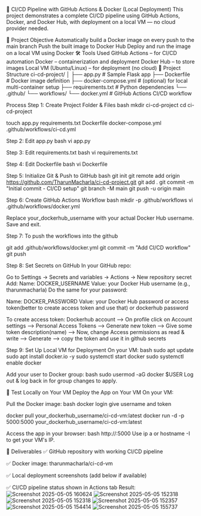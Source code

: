🐳 CI/CD Pipeline with GitHub Actions & Docker (Local Deployment)
This project demonstrates a complete CI/CD pipeline using GitHub Actions, Docker, and Docker Hub, with deployment on a local VM — no cloud provider needed.

🚀 Project Objective
Automatically build a Docker image on every push to the main branch
Push the built image to Docker Hub
Deploy and run the image on a local VM using Docker
🛠️ Tools Used
GitHub Actions – for CI/CD automation
Docker – containerization and deployment
Docker Hub – to store images
Local VM (Ubuntu/Linux) – for deployment (no cloud)
📁 Project Structure
ci-cd-project/ │ ├── app.py # Sample Flask app ├── Dockerfile # Docker image definition ├── docker-compose.yml # (optional) for local multi-container setup ├── requirements.txt # Python dependencies └── .github/ └── workflows/ └── docker.yml # GitHub Actions CI/CD workflow

Process
Step 1: Create Project Folder & Files bash mkdir ci-cd-project cd ci-cd-project

touch app.py requirements.txt Dockerfile docker-compose.yml .github/workflows/ci-cd.yml

Step 2: Edit app.py bash vi app.py

Step 3: Edit requirements.txt bash vi requirements.txt

Step 4: Edit Dockerfile bash vi Dockerfile

Step 5: Initialize Git & Push to GitHub bash git init git remote add origin https://github.com/TharunMacharla/ci-cd-project.git git add . git commit -m "Initial commit - CI/CD setup" git branch -M main git push -u origin main

Step 6: Create GitHub Actions Workflow bash mkdir -p .github/workflows vi .github/workflows/docker.yml

Replace your_dockerhub_username with your actual Docker Hub username. Save and exit.

Step 7: To push the workflows into the github

git add .github/workflows/docker.yml git commit -m "Add CI/CD workflow" git push

Step 8: Set Secrets on GitHub In your GitHub repo:

Go to Settings → Secrets and variables → Actions → New repository secret Add: Name: DOCKER_USERNAME Value: your Docker Hub username (e.g., tharunmacharla) Do the same for your password:

Name: DOCKER_PASSWORD Value: your Docker Hub password or access token(better to create access token and use that) or dockerhub password

To create access token: Dockerhub account --> On profile click on Account settings --> Personal Access Tokens --> Generate new token --> Give some token description(name) --> Now, change Access permissions as read & write --> Generate --> copy the token and use it in github secrets

Step 9: Set Up Local VM for Deployment On your VM: bash sudo apt update sudo apt install docker.io -y sudo systemctl start docker sudo systemctl enable docker

Add your user to Docker group: bash sudo usermod -aG docker $USER Log out & log back in for group changes to apply.

🧪 Test Locally on Your VM
Deploy the App on Your VM On your VM:

Pull the Docker image:
bash docker login give username and token

docker pull your_dockerhub_username/ci-cd-vm:latest docker run -d -p 5000:5000 your_dockerhub_username/ci-cd-vm:latest

Access the app in your browser: bash http://:5000 Use ip a or hostname -I to get your VM's IP.

📸 Deliverables ✅ GitHub repository with working CI/CD pipeline

✅ Docker image: tharunmacharla/ci-cd-vm

✅ Local deployment screenshots (add below if available)

✅ CI/CD pipeline status shown in Actions tab 
Result:
![Screenshot 2025-05-05 160624](https://github.com/user-attachments/assets/e1745acd-8ace-4e3e-897b-4aedd6601458)
![Screenshot 2025-05-05 152318](https://github.com/user-attachments/assets/d4c33156-fa98-408a-b515-a1a2992281d1)
![Screenshot 2025-05-05 152318](https://github.com/user-attachments/assets/1b2a5703-826c-4ab6-90a5-52a681d5cff2)
![Screenshot 2025-05-05 152357](https://github.com/user-attachments/assets/803b0905-8352-453a-8814-4b1ad407a9ad)
![Screenshot 2025-05-05 154414](https://github.com/user-attachments/assets/c566dbc8-7a0b-42c7-9886-0a9e5e8902e6)
![Screenshot 2025-05-05 155737](https://github.com/user-attachments/assets/c8257b3e-46fb-4363-85f4-8066f6abe19a)







